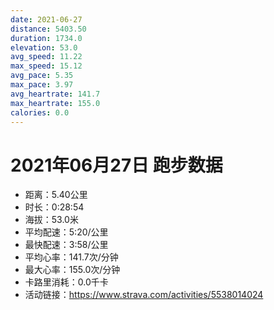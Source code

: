 ```yaml
---
date: 2021-06-27
distance: 5403.50
duration: 1734.0
elevation: 53.0
avg_speed: 11.22
max_speed: 15.12
avg_pace: 5.35
max_pace: 3.97
avg_heartrate: 141.7
max_heartrate: 155.0
calories: 0.0
---
```


# 2021年06月27日 跑步数据

- 距离：5.40公里
- 时长：0:28:54
- 海拔：53.0米
- 平均配速：5:20/公里
- 最快配速：3:58/公里
- 平均心率：141.7次/分钟
- 最大心率：155.0次/分钟
- 卡路里消耗：0.0千卡
- 活动链接：https://www.strava.com/activities/5538014024
